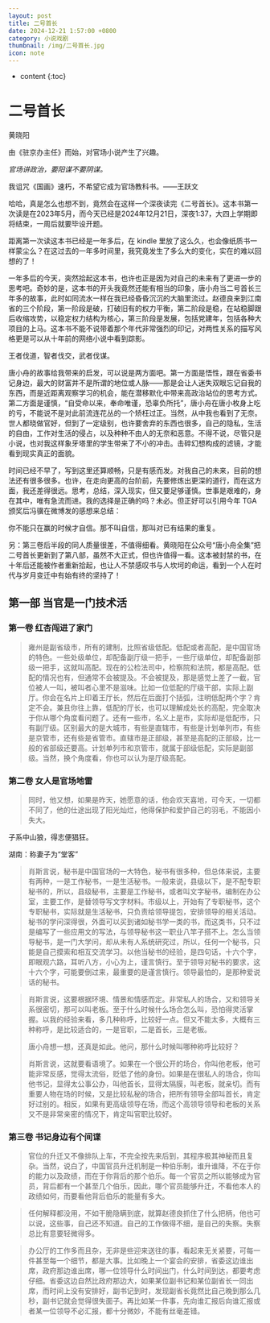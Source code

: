 ```yaml
---
layout: post
title: 二号首长
date: 2024-12-21 1:57:00 +0800
category: 小说戏剧
thumbnail: /img/二号首长.jpg
icon: note
---
```


* content
{:toc}

# 二号首长

黄晓阳



由《驻京办主任》而始，对官场小说产生了兴趣。



*官场讲政治，要阳谋不要阴谋。*

我诅咒《国画》速朽，不希望它成为官场教科书。——王跃文



哈哈，真是怎么也想不到，竟然会在这样一个深夜读完《二号首长》。这本书第一次读是在2023年5月，而今天已经是2024年12月21日，深夜1:37，大四上学期即将结束，一周后就要毕设开题。

距离第一次读这本书已经是一年多后，在 kindle 里放了这么久，也会像纸质书一样蒙尘么？在这过去的一年多时间里，我究竟发生了多么大的变化，实在的难以回想的了！

一年多后的今天，突然拾起这本书，也许也正是因为对自己的未来有了更进一步的思考吧。奇妙的是，这本书的开头我竟然还能有相当的印象，唐小舟当二号首长三年多的故事，此时如同流水一样在我已经昏昏沉沉的大脑里流过。赵德良来到江南省的三个阶段，第一阶段是破，打破旧有的权力平衡，第二阶段是稳，在站稳脚跟后收缩攻势，以稳定权力结构为核心，第三阶段是发展，包括党建年，包括各种大项目的上马。这本书不能不说带着那个年代非常强烈的印记，对两性关系的描写风格更是可以从十年前的网络小说中看到踪影。

王者伐道，智者伐交，武者伐谋。

唐小舟的故事给我带来的启发，可以说是两方面吧。第一方面是悟性，跟在省委书记身边，最大的财富并不是所谓的地位或人脉——那是会让人迷失双眼忘记自我的东西，而是近距离观察学习的机会，能在潜移默化中带来高政治站位的思考方式。第二方面是谨慎，“自受命以来，奉命唯谨，恐辜负所托”，唐小舟在唐小枚身上吃的亏，不能说不是对此前流连花丛的一个矫枉过正。当然，从中我也看到了无奈。世人都晓做官好，但到了一定级别，也许要舍弃的东西也很多，自己的隐私，生活的自由，工作对生活的侵占，以及种种不由人的无奈和恶意。不得不说，尽管只是小说，也对我这样象牙塔里的学生带来了不小的冲击。击碎幻想构成的滤镜，才能看到现实真正的面貌。

时间已经不早了，写到这里还算顺畅，只是有感而发。对我自己的未来，目前的想法还有很多很多。也许，在走向更高的台阶前，先要修炼出更深的道行，而在这方面，我还差得很远。思考，总结，深入现实，但又要足够谨慎。世事是艰难的，身在其中，唯有急流而进。我的选择是正确的吗？未必。但正好可以引用今年 TGA 颁奖后冯骥在微博发的感想来总结：

你不能只在赢的时候才自信。那不叫自信，那叫对已有结果的重复。

另：第三卷后半段的同人质量很差，不值得细看。黄晓阳在公众号“唐小舟全集”把二号首长更新到了第八部，虽然不大正式，但也许值得一看。这本被封禁的书，在十年后还能被作者重新拾起，也让人不禁感叹书与人坎坷的命运，看到一个人在时代与岁月变迁中有始有终的坚持了！



## 第一部 当官是一门技术活

### 第一卷 红杏闯进了家门

> 雍州是副省级市，所有的建制，比照省级低配。低配或者高配，是中国官场的特色。一些处级单位，却配备副厅级一把手，一些厅级单位，却配备副部级一把手，这就叫高配。现在的公检法司中，检察院和法院，都是高配。低配的情况也有，但通常不会被提及。不会被提及，那是感觉上差了一截，官位被人一叫，被叫者心里不是滋味。比如一位低配的厅级干部，实际上副厅。你会在名片上印着王厅长，然后在后面打个括弧，注明低配两个字？肯定不会。兼且你往上靠，低配的厅长，也可以理解成处长的高配，完全取决于你从哪个角度看问题了。还有一些市，名义上是市，实际却是低配市，只有副厅级。区别最大的是大城市，有些是直辖市，有些是计划单列市，有些是京管市，还有些是省管市。直辖市是正部级，甚至是高配的正部级，比一般的省部级还要高。计划单列市和京管市，就属于部级低配，实际是副部级。当然，换个角度看，你也可以认为是厅级高配。

### 第二卷 女人是官场地雷

> 同时，他又想，如果是昨天，她愿意的话，他会欢天喜地，可今天，一切都不同了，他的仕途出现了阳光灿烂，他得保护和爱护自己的羽毛，不能因小失大。

子系中山狼，得志便猖狂。

湖南：称妻子为“堂客”

> 肖斯言说，秘书是中国官场的一大特色，秘书有很多种，但总体来说，主要有两种，一是工作秘书，一是生活秘书。一般来说，县级以下，是不配专职秘书的，所以，县级秘书，主要是工作秘书，或者叫文字秘书，编制在办公室，主要工作，是替领导写文字材料。市级以上，开始有了专职秘书，这个专职秘书，实际就是生活秘书，只负责给领导提包，安排领导的相关活动。秘书的学问深得很，外面可以买到诸如秘书学一类的书，而这类书，只不过是编写了一些应用文的写法，与领导秘书这一职业八竿子搭不上。怎么当领导秘书，是一门大学问，却从未有人系统研究过，所以，任何一个秘书，只能是自己摸索和相互交流学习。以他当秘书的经验，是四句话，十六个字，即眼观六路，耳听八方，小心为上，谨言慎行。至于领导对秘书的要求，这十六个字，可能要倒过来，最重要的是谨言慎行。领导最怕的，是那种爱说话的秘书。

>肖斯言说，这要根据环境、情景和情感而定。非常私人的场合，又和领导关系很密切，那可以叫老板。至于什么时候什么场合怎么叫，恐怕得灵活掌握。以我的经验来看，多几种称呼，比较好一点。但又不能太多，大概有三种称呼，是比较适合的，一是官职，二是首长，三是老板。
>
>唐小舟想一想，还真是如此。他问，那什么时候叫哪种称呼比较好？
>
>肖斯言说，这就要看语境了。如果在一个很公开的场合，你叫他老板，他可能非常反感，觉得太流俗，贬低了他的身份。如果是在很私人的场合，你叫他书记，显得太公事公办，叫他首长，显得太隔膜，叫老板，就亲切。而有重要人物在场的时候，又是比较私秘的场合，把所有领导全部叫首长，肯定好过别的。相反，如果有更高级领导在场，而这个高领导领导和老板的关系又不是非常亲密的情况下，肯定叫官职比较好。

### 第三卷 书记身边有个间谍

> 官位的升迁又不像排队上车，不完全按先来后到，其程序极其神秘而且复杂。当然，说白了，中国官员升迁机制是一种伯乐制，谁升谁降，不在于你的能力以及政绩，而在于你背后的那个伯乐。每一个官员之所以能够成为官员，背后都有一个甚至几个伯乐，因此，哪个官员能够升迁，不看他本人的政绩如何，而要看他背后伯乐的能量有多大。

> 任何解释都没用，不如干脆隐瞒到底，就算赵德良抓住了什么把柄，他也可以说，这些事，自己还不知道。自己的工作做得不细，是自己的失察。失察总比有意要轻微得多。

> 办公厅的工作多而且杂，无非是些迎来送往的事，看起来无关紧要，可每一件甚至每一个细节，都是大事。比如晚上一个宴会的安排，省委这边谁出席，政府那边谁出席，哪一位领导什么时间出门，什么时间到达，都要考虑仔细。省委这边自然比政府那边大，如果某位副书记和某位副省长一同出席，而时间上没有安排好，副书记到时，发现副省长竟然比自己晚到那么几秒，副书记就会觉得很失面子。再比如某一件事，先向谁汇报后向谁汇报或者某一位领导不必汇报，都十分微妙，不能有丝毫差错。


